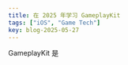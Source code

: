 ```yaml
---
title: 在 2025 年学习 GameplayKit
tags: ["iOS", "Game Tech"]
key: blog-2025-05-27
---
```


GameplayKit 是

<!--more-->





